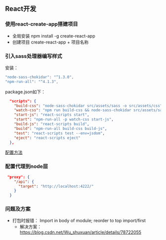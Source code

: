 ## React开发

### 使用react-create-app搭建项目
- 全局安装 npm install -g create-react-app
- 创建项目 create-react-app + 项目名称

### 引入sass处理器编写样式

安装：

```javascript
"node-sass-chokidar": "^1.3.0",
"npm-run-all": "^4.1.3",
```

package.json如下：

```json
  "scripts": {
    "build-css": "node-sass-chokidar src/assets/sass -o src/assets/css",
    "watch-css": "npm run build-css && node-sass-chokidar src/assets/sass -o src/assets/css --watch --recursive",
    "start-js": "react-scripts start",
    "start": "npm-run-all -p watch-css start-js",
    "build-js": "react-scripts build",
    "build": "npm-run-all build-css build-js",
    "test": "react-scripts test --env=jsdom",
    "eject": "react-scripts eject"
  },
```

[配置方法](https://github.com/facebook/create-react-app/blob/master/packages/react-scripts/template/README.md#adding-a-css-preprocessor-sass-less-etc)


### 配置代理到node层
```json
 "proxy": {
    "/api": {
      "target": "http://localhost:4222/"
    }
  }
```

### 问题及方案

- 打包时报错： Import in body of module; reorder to top import/first
    - 解决方案：https://blog.csdn.net/Wu_shuxuan/article/details/78722055



